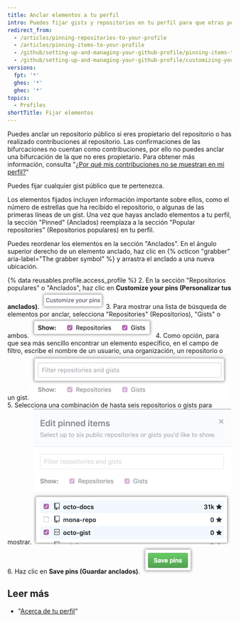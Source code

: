 ```yaml
---
title: Anclar elementos a tu perfil
intro: Puedes fijar gists y repositorios en tu perfil para que otras personas puedan ver tus mejores trabajos rápidamente.
redirect_from:
  - /articles/pinning-repositories-to-your-profile
  - /articles/pinning-items-to-your-profile
  - /github/setting-up-and-managing-your-github-profile/pinning-items-to-your-profile
  - /github/setting-up-and-managing-your-github-profile/customizing-your-profile/pinning-items-to-your-profile
versions:
  fpt: '*'
  ghes: '*'
  ghec: '*'
topics:
  - Profiles
shortTitle: Fijar elementos
---
```


Puedes anclar un repositorio público si eres propietario del repositorio o has realizado contribuciones al repositorio. Las confirmaciones de las bifurcaciones no cuentan como contribuciones, por ello no puedes anclar una bifurcación de la que no eres propietario. Para obtener más información, consulta "[¿Por qué mis contribuciones no se muestran en mi perfil?](/articles/why-are-my-contributions-not-showing-up-on-my-profile)"

Puedes fijar cualquier gist público que te pertenezca.

Los elementos fijados incluyen información importante sobre ellos, como el número de estrellas que ha recibido el repositorio, o algunas de las primeras líneas de un gist. Una vez que hayas anclado elementos a tu perfil, la sección "Pinned" (Anclados) reemplaza a la sección "Popular repositories" (Repositorios populares) en tu perfil.

Puedes reordenar los elementos en la sección "Anclados". En el ángulo superior derecho de un elemento anclado, haz clic en {% octicon "grabber" aria-label="The grabber symbol" %} y arrastra el anclado a una nueva ubicación.

{% data reusables.profile.access_profile %}
2. En la sección "Repositorios populares" o "Anclados", haz clic en **Customize your pins (Personalizar tus anclados)**. ![Botón para personalizar tus elementos anclados](/assets/images/help/profile/customize-pinned-repositories.png)
3. Para mostrar una lista de búsqueda de elementos por anclar, selecciona "Repositories" (Repositorios), "Gists" o ambos. ![Casillas de verificación para seleccionar los tipos de elementos a mostrar](/assets/images/help/profile/pinned-repo-picker.png)
4. Como opción, para que sea más sencillo encontrar un elemento específico, en el campo de filtro, escribe el nombre de un usuario, una organización, un repositorio o un gist. ![Filtrar elementos](/assets/images/help/profile/pinned-repo-search.png)
5. Selecciona una combinación de hasta seis repositorios o gists para mostrar. ![Seleccionar elementos](/assets/images/help/profile/select-items-to-pin.png)
6. Haz clic en **Save pins (Guardar anclados)**. ![Botón guardar elementos anclados](/assets/images/help/profile/save-pinned-repositories.png)

## Leer más

- "[Acerca de tu perfil](/articles/about-your-profile)"
